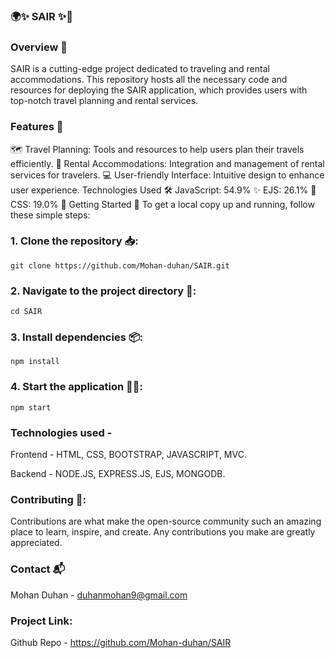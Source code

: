 
### 🌍✨ SAIR ✨🏨

### Overview 📖
SAIR is a cutting-edge project dedicated to traveling and rental accommodations. This repository hosts all the necessary code and resources for deploying the SAIR application, which provides users with top-notch travel planning and rental services.

### Features 🎉
🗺️ Travel Planning: Tools and resources to help users plan their travels efficiently.
🏡 Rental Accommodations: Integration and management of rental services for travelers.
💻 User-friendly Interface: Intuitive design to enhance user experience.
Technologies Used 🛠️
JavaScript: 54.9% ✨
EJS: 26.1% 🎨
CSS: 19.0% 🎉
Getting Started 🚀
To get a local copy up and running, follow these simple steps:

### 1. Clone the repository 📥:
      
    git clone https://github.com/Mohan-duhan/SAIR.git

      
### 2. Navigate to the project directory 📂:
    cd SAIR


### 3. Install dependencies 📦:
    npm install


### 4. Start the application 🏃‍♂️:
    npm start
 
 
### Technologies used -

Frontend - 
HTML, CSS, BOOTSTRAP, JAVASCRIPT, MVC.

Backend - 
NODE.JS, EXPRESS.JS, EJS, MONGODB.

### Contributing 🤝:

Contributions are what make the open-source community such an amazing place to learn, inspire, and create. Any contributions you make are greatly appreciated.


### Contact 📬
Mohan Duhan - duhanmohan9@gmail.com

### Project Link: 
Github Repo - https://github.com/Mohan-duhan/SAIR




